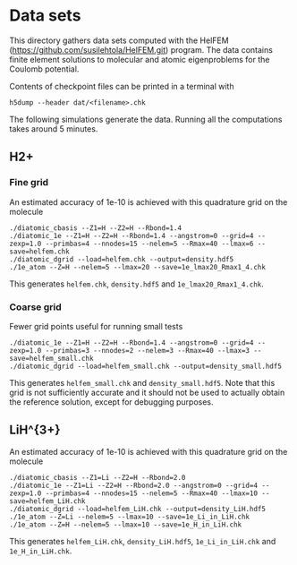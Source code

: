 # Data sets

This directory gathers data sets computed with the HelFEM (https://github.com/susilehtola/HelFEM.git) program. The data contains finite element solutions to molecular and atomic eigenproblems for the Coulomb potential.

Contents of checkpoint files can be printed in a terminal with
```
h5dump --header dat/<filename>.chk
```
The following simulations generate the data. Running all the computations takes around 5 minutes.

## H2+

### Fine grid

An estimated accuracy of 1e-10 is achieved with this quadrature grid on the molecule

```
./diatomic_cbasis --Z1=H --Z2=H --Rbond=1.4
./diatomic_1e --Z1=H --Z2=H --Rbond=1.4 --angstrom=0 --grid=4 --zexp=1.0 --primbas=4 --nnodes=15 --nelem=5 --Rmax=40 --lmax=6 --save=helfem.chk
./diatomic_dgrid --load=helfem.chk --output=density.hdf5
./1e_atom --Z=H --nelem=5 --lmax=20 --save=1e_lmax20_Rmax1_4.chk
```

This generates `helfem.chk`, `density.hdf5` and `1e_lmax20_Rmax1_4.chk`.

### Coarse grid

Fewer grid points useful for running small tests

```
./diatomic_1e --Z1=H --Z2=H --Rbond=1.4 --angstrom=0 --grid=4 --zexp=1.0 --primbas=3 --nnodes=2 --nelem=3 --Rmax=40 --lmax=3 --save=helfem_small.chk
./diatomic_dgrid --load=helfem_small.chk --output=density_small.hdf5
```

This generates `helfem_small.chk` and `density_small.hdf5`. Note that this grid
is not sufficiently accurate and it should not be used to actually obtain the reference solution, except for debugging purposes.

## LiH^{3+} 

An estimated accuracy of 1e-10 is achieved with this quadrature grid on the molecule

```
./diatomic_cbasis --Z1=Li --Z2=H --Rbond=2.0
./diatomic_1e --Z1=Li --Z2=H --Rbond=2.0 --angstrom=0 --grid=4 --zexp=1.0 --primbas=4 --nnodes=15 --nelem=5 --Rmax=40 --lmax=10 --save=helfem_LiH.chk
./diatomic_dgrid --load=helfem_LiH.chk --output=density_LiH.hdf5
./1e_atom --Z=Li --nelem=5 --lmax=10 --save=1e_Li_in_LiH.chk
./1e_atom --Z=H --nelem=5 --lmax=10 --save=1e_H_in_LiH.chk
```

This generates `helfem_LiH.chk`, `density_LiH.hdf5`, `1e_Li_in_LiH.chk` and `1e_H_in_LiH.chk`.


